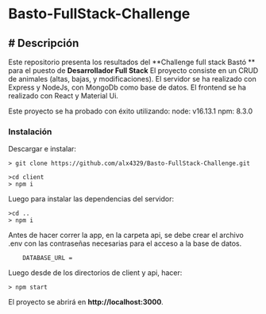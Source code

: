 # Basto-FullStack-Challenge

## # Descripción
Este repositorio presenta los resultados del **Challenge full stack Bastó ** para el puesto de **Desarrollador Full Stack**
El proyecto consiste en un CRUD de animales (altas, bajas, y modificaciones).
El servidor se ha realizado con Express y NodeJs, con MongoDb como base de datos.
El frontend se ha realizado con React y Material Ui.

Este proyecto se ha probado con éxito utilizando: 
    node: v16.13.1
    npm: 8.3.0

### Instalación
Descargar e instalar:
```
> git clone https://github.com/alx4329/Basto-FullStack-Challenge.git

>cd client
> npm i
```
Luego para instalar las dependencias del servidor:
```
>cd ..
> npm i
```
Antes de hacer correr la app, en la carpeta api, se debe crear el archivo .env con las contraseñas necesarias para el acceso a la base de datos. 

```
    DATABASE_URL = 
```
Luego desde de los directorios de client y api, hacer: 

```
> npm start
```
El proyecto se abrirá en **http://localhost:3000**. 

